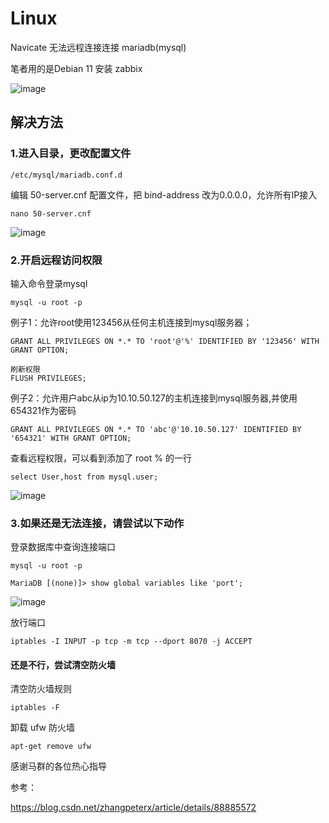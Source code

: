 # Linux

Navicate 无法远程连接连接 mariadb(mysql)

笔者用的是Debian 11 安装 zabbix

![image](https://user-images.githubusercontent.com/59044398/216087145-4352ff45-3e11-4a3d-8f8b-6730b50de513.png)


## 解决方法

### 1.进入目录，更改配置文件

    /etc/mysql/mariadb.conf.d

编辑 50-server.cnf 配置文件，把 bind-address 改为0.0.0.0，允许所有IP接入

    nano 50-server.cnf


![image](https://user-images.githubusercontent.com/59044398/216082153-9eaf74e3-7bc7-4567-b014-56bd415d5088.png)

### 2.开启远程访问权限


输入命令登录mysql

    mysql -u root -p
    
例子1：允许root使用123456从任何主机连接到mysql服务器；    

    GRANT ALL PRIVILEGES ON *.* TO 'root'@'%' IDENTIFIED BY '123456' WITH GRANT OPTION;
    
    刷新权限
    FLUSH PRIVILEGES;


例子2：允许用户abc从ip为10.10.50.127的主机连接到mysql服务器,并使用654321作为密码

    GRANT ALL PRIVILEGES ON *.* TO 'abc'@'10.10.50.127' IDENTIFIED BY '654321' WITH GRANT OPTION;
    
查看远程权限，可以看到添加了 root % 的一行

    select User,host from mysql.user;

![image](https://user-images.githubusercontent.com/59044398/216085472-7ac43168-f396-4edd-9675-c2aecdff10cd.png)



### 3.如果还是无法连接，请尝试以下动作

登录数据库中查询连接端口

    mysql -u root -p

    MariaDB [(none)]> show global variables like 'port';

![image](https://user-images.githubusercontent.com/59044398/216212732-13c65799-5a50-49bb-92f7-73e823e9273b.png)


放行端口

    iptables -I INPUT -p tcp -m tcp --dport 8070 -j ACCEPT
    
#### 还是不行，尝试清空防火墙    

清空防火墙规则

    iptables -F

卸载 ufw 防火墙

    apt-get remove ufw
    



感谢马群的各位热心指导



参考：

https://blog.csdn.net/zhangpeterx/article/details/88885572






